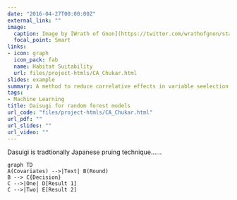```yaml
---
date: "2016-04-27T00:00:00Z"
external_link: ""
image:
  caption: Image by [Wrath of Gnon](https://twitter.com/wrathofgnon/status/1250287741247426565)
  focal_point: Smart
links:
- icon: graph
  icon_pack: fab
  name: Habitat Suitability 
  url: files/project-htmls/CA_Chukar.html
slides: example
summary: A method to reduce correlative effects in variable seelection in random forest models
tags:
- Machine Learning
title: Daisugi for random forest models 
url_code: "files/project-htmls/CA_Chukar.html"
url_pdf: ""
url_slides: ""
url_video: ""
---
```


Dasuigi is tradtionally Japanese pruing technique...... 
```mermaid
graph TD
A(Covariates) -->|Text| B(Round)
B --> C{Decision}
C -->|One| D[Result 1]
C -->|Two| E[Result 2]
```